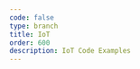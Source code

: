 ```yaml
---
code: false
type: branch
title: IoT
order: 600
description: IoT Code Examples
---
```


<RedirectToFirstChild />
